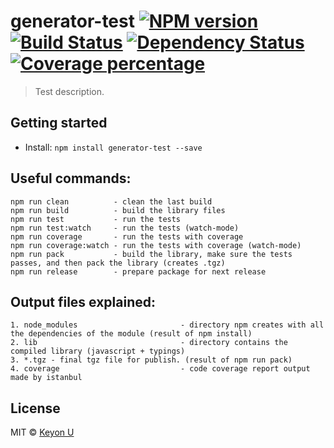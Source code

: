 # generator-test [![NPM version][npm-image]][npm-url] [![Build Status][travis-image]][travis-url] [![Dependency Status][daviddm-image]][daviddm-url] [![Coverage percentage][coveralls-image]][coveralls-url]
> Test description.

## Getting started
- Install: `npm install generator-test --save`

## Useful commands:
    npm run clean          - clean the last build
    npm run build          - build the library files
    npm run test           - run the tests
    npm run test:watch     - run the tests (watch-mode)
    npm run coverage       - run the tests with coverage
    npm run coverage:watch - run the tests with coverage (watch-mode)
    npm run pack           - build the library, make sure the tests passes, and then pack the library (creates .tgz)
    npm run release        - prepare package for next release

## Output files explained:
    1. node_modules                       - directory npm creates with all the dependencies of the module (result of npm install)
    2. lib                                - directory contains the compiled library (javascript + typings)
    3. *.tgz - final tgz file for publish. (result of npm run pack)
    4. coverage                           - code coverage report output made by istanbul

## License

MIT © [Keyon U](https://justso.cool)


[npm-image]: https://badge.fury.io/js/generator-test.svg
[npm-url]: https://npmjs.org/package/generator-test
[travis-image]: https://travis-ci.org/youngyou/generator-test.svg?branch=master
[travis-url]: https://travis-ci.org/youngyou/generator-test
[daviddm-image]: https://david-dm.org/youngyou/generator-test.svg?theme=shields.io
[daviddm-url]: https://david-dm.org/youngyou/generator-test
[coveralls-image]: https://coveralls.io/repos/youngyou/generator-test/badge.svg
[coveralls-url]: https://coveralls.io/r/youngyou/generator-test
